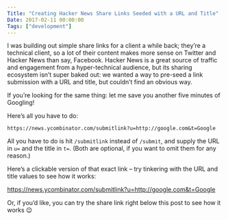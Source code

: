 ```yaml
---
Title: "Creating Hacker News Share Links Seeded with a URL and Title"
Date: 2017-02-11 00:00:00
Tags: ["development"]
---
```


<p>I was building out simple share links for a client a while back; they’re a technical client, so a lot of their content makes more sense on Twitter and Hacker News than say, Facebook.  Hacker News is a great source of traffic and engagement from a hyper-technical audience, but its sharing ecosystem isn’t super baked out: we wanted a way to pre-seed a link submission with a URL and title, but couldn’t find an obvious way.</p>


<p>If you’re looking for the same thing: let me save you another five minutes of Googling!</p>


<p>Here’s all you have to do:</p>


<pre><code>https://news.ycombinator.com/submitlink?u=http://google.com&amp;t=Google
</code></pre>


<p>All you have to do is hit <code>/submitlink</code> instead of <code>/submit</code>, and supply the URL in <code>u=</code> and the title in <code>t=</code>.  (Both are optional, if you want to omit them for any reason.)</p>


<p>Here’s a clickable version of that exact link – try tinkering with the URL and title values to see how it works:</p>


<p><a href="https://news.ycombinator.com/submitlink?u=http://google.com&amp;t=Google">https://news.ycombinator.com/submitlink?u=http://google.com&amp;t=Google</a></p>


<p>Or, if you’d like, you can try the share link right below this post to see how it works 😉</p>
	